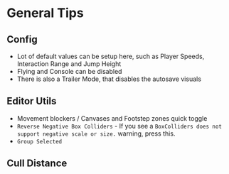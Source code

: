 # General Tips

## Config

- Lot of default values can be setup here, such as Player Speeds, Interaction Range and Jump Height
- Flying and Console can be disabled
- There is also a Trailer Mode, that disables the autosave visuals

## Editor Utils

- Movement blockers / Canvases and Footstep zones quick toggle
- `Reverse Negative Box Colliders` - If you see a `BoxColliders does not support negative scale or size.` warning, press this.
- `Group Selected`

## Cull Distance

